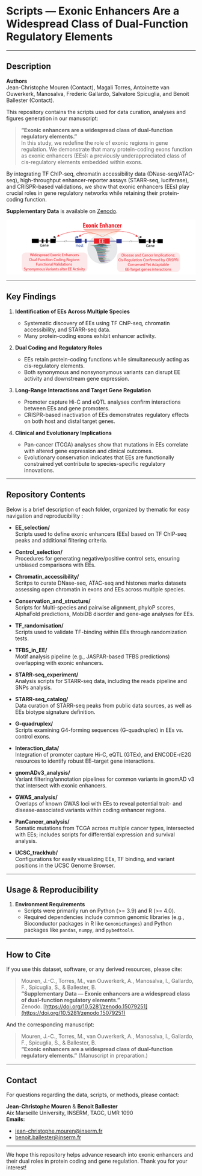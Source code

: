 # Scripts — Exonic Enhancers Are a Widespread Class of Dual-Function Regulatory Elements



---

## Description
**Authors**  
Jean-Christophe Mouren (Contact), Magali Torres, Antoinette van Ouwerkerk, Manosalva, Frederic Gallardo, Salvatore Spicuglia, and Benoit Ballester (Contact).

This repository contains the scripts used for data curation, analyses and figures generation in our manuscript:

> **“Exonic enhancers are a widespread class of dual-function regulatory elements.”**  
> In this study, we redefine the role of exonic regions in gene regulation. We demonstrate that many protein-coding exons function as exonic enhancers (EEs): a previously underappreciated class of cis-regulatory elements embedded within exons.

By integrating TF ChIP-seq, chromatin accessibility data (DNase-seq/ATAC-seq), high-throughput enhancer-reporter assays (STARR-seq, luciferase), and CRISPR-based validations, we show that exonic enhancers (EEs) play crucial roles in gene regulatory networks while retaining their protein-coding function.

**Supplementary Data** is available on [Zenodo](https://zenodo.org/record/15079251).

![EE paper schema](schema_github.png)



---

## Key Findings

1. **Identification of EEs Across Multiple Species**  
   - Systematic discovery of EEs using TF ChIP-seq, chromatin accessibility, and STARR-seq data.  
   - Many protein-coding exons exhibit enhancer activity.

2. **Dual Coding and Regulatory Roles**  
   - EEs retain protein-coding functions while simultaneously acting as cis-regulatory elements.  
   - Both synonymous and nonsynonymous variants can disrupt EE activity and downstream gene expression.

3. **Long-Range Interactions and Target Gene Regulation**  
   - Promoter capture Hi-C and eQTL analyses confirm interactions between EEs and gene promoters.  
   - CRISPR-based inactivation of EEs demonstrates regulatory effects on both host and distal target genes.

4. **Clinical and Evolutionary Implications**  
   - Pan-cancer (TCGA) analyses show that mutations in EEs correlate with altered gene expression and clinical outcomes.  
   - Evolutionary conservation indicates that EEs are functionally constrained yet contribute to species-specific regulatory innovations.

---

## Repository Contents
Below is a brief description of each folder, organized by thematic for easy navigation and reproducibility :

- **EE_selection/**  
  Scripts used to define exonic enhancers (EEs) based on TF ChIP-seq peaks and additional filtering criteria.

- **Control_selection/**  
  Procedures for generating negative/positive control sets, ensuring unbiased comparisons with EEs.

- **Chromatin_accessibility/**  
  Scritps to curate DNase-seq, ATAC-seq and histones marks datasets assessing open chromatin in exons and EEs across multiple species.

- **Conservation_and_structure/**  
  Scripts for Multi-species and pairwise alignment, phyloP scores, AlphaFold predictions, MobiDB disorder and gene-age analyses for EEs.

- **TF_randomisation/**  
  Scripts used to validate TF-binding within EEs through randomization tests.

- **TFBS_in_EE/**  
  Motif analysis pipeline (e.g., JASPAR-based TFBS predictions) overlapping with exonic enhancers.

- **STARR-seq_experiment/**  
  Analysis scripts for STARR-seq data, including the reads pipeline and SNPs analysis.

- **STARR-seq_catalog/**  
  Data curation of STARR-seq peaks from public data sources, as well as EEs biotype signature definition.

- **G-quadruplex/**  
  Scripts examining G4-forming sequences (G-quadruplex) in EEs vs. control exons.

- **Interaction_data/**  
  Integration of promoter capture Hi-C, eQTL (GTEx), and ENCODE-rE2G resources to identify robust EE–target gene interactions.

- **gnomADv3_analysis/**  
  Variant filtering/annotation pipelines for common variants in gnomAD v3 that intersect with exonic enhancers.

- **GWAS_analysis/**  
  Overlaps of known GWAS loci with EEs to reveal potential trait- and disease-associated variants within coding enhancer regions.

- **PanCancer_analysis/**  
  Somatic mutations from TCGA across multiple cancer types, intersected with EEs; includes scripts for differential expression and survival analysis.

- **UCSC_trackhub/**  
  Configurations for easily visualizing EEs, TF binding, and variant positions in the UCSC Genome Browser.

---

## Usage & Reproducibility

1. **Environment Requirements**  
   - Scripts were primarily run on Python (>= 3.9) and R (>= 4.0).  
   - Required dependencies include common genomic libraries (e.g., Bioconductor packages in R like `GenomicRanges`) and Python packages like `pandas`, `numpy`, and `pybedtools`.

---

## How to Cite

If you use this dataset, software, or any derived resources, please cite:

> Mouren, J.-C., Torres, M., van Ouwerkerk, A., Manosalva, I., Gallardo, F., Spicuglia, S., & Ballester, B.  
> **“Supplementary Data — Exonic enhancers are a widespread class of dual-function regulatory elements.”**  
> Zenodo. [https://doi.org/10.5281/zenodo.15079251](https://doi.org/10.5281/zenodo.15079251)

And the corresponding manuscript:

> Mouren, J.-C., Torres, M., van Ouwerkerk, A., Manosalva, I., Gallardo, F., Spicuglia, S., & Ballester, B.  
> **“Exonic enhancers are a widespread class of dual-function regulatory elements.”** (Manuscript in preparation.)

---

## Contact

For questions regarding the data, scripts, or methods, please contact:

**Jean-Christophe Mouren** & **Benoit Ballester**  
Aix Marseille University, INSERM, TAGC, UMR 1090  
**Emails:**
- jean-christophe.mouren@inserm.fr  
- benoit.ballester@inserm.fr  

---

We hope this repository helps advance research into exonic enhancers and their dual roles in protein coding and gene regulation. Thank you for your interest!

